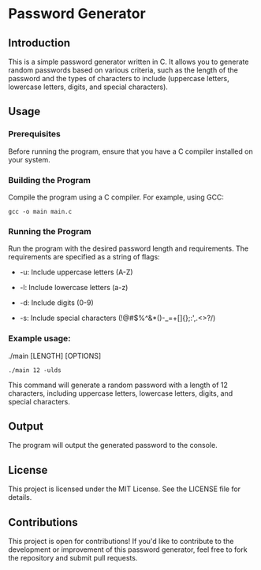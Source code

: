 # Password Generator

## Introduction

This is a simple password generator written in C. It allows you to generate random passwords based on various criteria, such as the length of the password and the types of characters to include (uppercase letters, lowercase letters, digits, and special characters).

## Usage

### Prerequisites

Before running the program, ensure that you have a C compiler installed on your system.

### Building the Program

Compile the program using a C compiler. For example, using GCC:

```shell
gcc -o main main.c
```

### Running the Program

Run the program with the desired password length and requirements. The requirements are specified as a string of flags:

-   -u: Include uppercase letters (A-Z)
    
-   -l: Include lowercase letters (a-z)

-   -d: Include digits (0-9)

-   -s: Include special characters (!@#$%^&*()-_=+[]{};:',.<>?/)


### Example usage:

./main [LENGTH] [OPTIONS]

```shell
./main 12 -ulds
```

This command will generate a random password with a length of 12 characters, including uppercase letters, lowercase letters, digits, and special characters.

## Output

The program will output the generated password to the console.

## License

This project is licensed under the MIT License. See the LICENSE file for details.


## Contributions

This project is open for contributions! If you'd like to contribute to the development or improvement of this password generator, feel free to fork the repository and submit pull requests.

